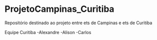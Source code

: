 # ProjetoCampinas_Curitiba
Repositório destinado ao projeto entre ets de Campinas e ets de Curitiba


Equipe Curitiba
-Alexandre
-Alison
-Carlos
